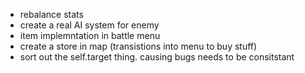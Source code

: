 - rebalance stats
- create a real AI system for enemy
- item implemntation in battle menu
- create a store in map (transistions into menu to buy stuff)
- sort out the self.target thing. causing bugs needs to be consitstant
